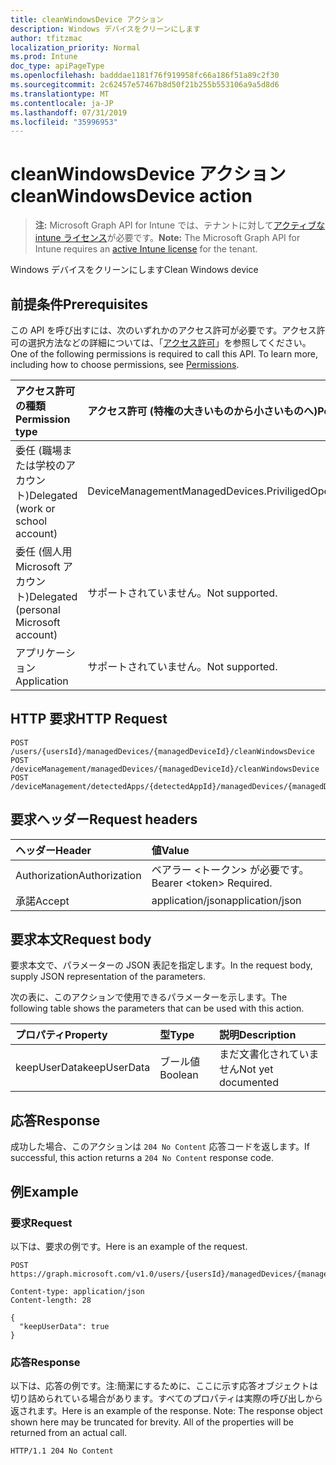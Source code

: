 ```yaml
---
title: cleanWindowsDevice アクション
description: Windows デバイスをクリーンにします
author: tfitzmac
localization_priority: Normal
ms.prod: Intune
doc_type: apiPageType
ms.openlocfilehash: badddae1181f76f919958fc66a186f51a89c2f30
ms.sourcegitcommit: 2c62457e57467b8d50f21b255b553106a9a5d8d6
ms.translationtype: MT
ms.contentlocale: ja-JP
ms.lasthandoff: 07/31/2019
ms.locfileid: "35996953"
---
```

# <a name="cleanwindowsdevice-action"></a><span data-ttu-id="ca9ff-103">cleanWindowsDevice アクション</span><span class="sxs-lookup"><span data-stu-id="ca9ff-103">cleanWindowsDevice action</span></span>

> <span data-ttu-id="ca9ff-104">**注:** Microsoft Graph API for Intune では、テナントに対して[アクティブな intune ライセンス](https://go.microsoft.com/fwlink/?linkid=839381)が必要です。</span><span class="sxs-lookup"><span data-stu-id="ca9ff-104">**Note:** The Microsoft Graph API for Intune requires an [active Intune license](https://go.microsoft.com/fwlink/?linkid=839381) for the tenant.</span></span>

<span data-ttu-id="ca9ff-105">Windows デバイスをクリーンにします</span><span class="sxs-lookup"><span data-stu-id="ca9ff-105">Clean Windows device</span></span>

## <a name="prerequisites"></a><span data-ttu-id="ca9ff-106">前提条件</span><span class="sxs-lookup"><span data-stu-id="ca9ff-106">Prerequisites</span></span>
<span data-ttu-id="ca9ff-p101">この API を呼び出すには、次のいずれかのアクセス許可が必要です。アクセス許可の選択方法などの詳細については、「[アクセス許可](/graph/permissions-reference)」を参照してください。</span><span class="sxs-lookup"><span data-stu-id="ca9ff-p101">One of the following permissions is required to call this API. To learn more, including how to choose permissions, see [Permissions](/graph/permissions-reference).</span></span>

|<span data-ttu-id="ca9ff-109">アクセス許可の種類</span><span class="sxs-lookup"><span data-stu-id="ca9ff-109">Permission type</span></span>|<span data-ttu-id="ca9ff-110">アクセス許可 (特権の大きいものから小さいものへ)</span><span class="sxs-lookup"><span data-stu-id="ca9ff-110">Permissions (from most to least privileged)</span></span>|
|:---|:---|
|<span data-ttu-id="ca9ff-111">委任 (職場または学校のアカウント)</span><span class="sxs-lookup"><span data-stu-id="ca9ff-111">Delegated (work or school account)</span></span>|<span data-ttu-id="ca9ff-112">DeviceManagementManagedDevices.PriviligedOperation.All</span><span class="sxs-lookup"><span data-stu-id="ca9ff-112">DeviceManagementManagedDevices.PriviligedOperation.All</span></span>|
|<span data-ttu-id="ca9ff-113">委任 (個人用 Microsoft アカウント)</span><span class="sxs-lookup"><span data-stu-id="ca9ff-113">Delegated (personal Microsoft account)</span></span>|<span data-ttu-id="ca9ff-114">サポートされていません。</span><span class="sxs-lookup"><span data-stu-id="ca9ff-114">Not supported.</span></span>|
|<span data-ttu-id="ca9ff-115">アプリケーション</span><span class="sxs-lookup"><span data-stu-id="ca9ff-115">Application</span></span>|<span data-ttu-id="ca9ff-116">サポートされていません。</span><span class="sxs-lookup"><span data-stu-id="ca9ff-116">Not supported.</span></span>|

## <a name="http-request"></a><span data-ttu-id="ca9ff-117">HTTP 要求</span><span class="sxs-lookup"><span data-stu-id="ca9ff-117">HTTP Request</span></span>
<!-- {
  "blockType": "ignored"
}
-->
``` http
POST /users/{usersId}/managedDevices/{managedDeviceId}/cleanWindowsDevice
POST /deviceManagement/managedDevices/{managedDeviceId}/cleanWindowsDevice
POST /deviceManagement/detectedApps/{detectedAppId}/managedDevices/{managedDeviceId}/cleanWindowsDevice
```

## <a name="request-headers"></a><span data-ttu-id="ca9ff-118">要求ヘッダー</span><span class="sxs-lookup"><span data-stu-id="ca9ff-118">Request headers</span></span>
|<span data-ttu-id="ca9ff-119">ヘッダー</span><span class="sxs-lookup"><span data-stu-id="ca9ff-119">Header</span></span>|<span data-ttu-id="ca9ff-120">値</span><span class="sxs-lookup"><span data-stu-id="ca9ff-120">Value</span></span>|
|:---|:---|
|<span data-ttu-id="ca9ff-121">Authorization</span><span class="sxs-lookup"><span data-stu-id="ca9ff-121">Authorization</span></span>|<span data-ttu-id="ca9ff-122">ベアラー &lt;トークン&gt; が必要です。</span><span class="sxs-lookup"><span data-stu-id="ca9ff-122">Bearer &lt;token&gt; Required.</span></span>|
|<span data-ttu-id="ca9ff-123">承諾</span><span class="sxs-lookup"><span data-stu-id="ca9ff-123">Accept</span></span>|<span data-ttu-id="ca9ff-124">application/json</span><span class="sxs-lookup"><span data-stu-id="ca9ff-124">application/json</span></span>|

## <a name="request-body"></a><span data-ttu-id="ca9ff-125">要求本文</span><span class="sxs-lookup"><span data-stu-id="ca9ff-125">Request body</span></span>
<span data-ttu-id="ca9ff-126">要求本文で、パラメーターの JSON 表記を指定します。</span><span class="sxs-lookup"><span data-stu-id="ca9ff-126">In the request body, supply JSON representation of the parameters.</span></span>

<span data-ttu-id="ca9ff-127">次の表に、このアクションで使用できるパラメーターを示します。</span><span class="sxs-lookup"><span data-stu-id="ca9ff-127">The following table shows the parameters that can be used with this action.</span></span>

|<span data-ttu-id="ca9ff-128">プロパティ</span><span class="sxs-lookup"><span data-stu-id="ca9ff-128">Property</span></span>|<span data-ttu-id="ca9ff-129">型</span><span class="sxs-lookup"><span data-stu-id="ca9ff-129">Type</span></span>|<span data-ttu-id="ca9ff-130">説明</span><span class="sxs-lookup"><span data-stu-id="ca9ff-130">Description</span></span>|
|:---|:---|:---|
|<span data-ttu-id="ca9ff-131">keepUserData</span><span class="sxs-lookup"><span data-stu-id="ca9ff-131">keepUserData</span></span>|<span data-ttu-id="ca9ff-132">ブール値</span><span class="sxs-lookup"><span data-stu-id="ca9ff-132">Boolean</span></span>|<span data-ttu-id="ca9ff-133">まだ文書化されていません</span><span class="sxs-lookup"><span data-stu-id="ca9ff-133">Not yet documented</span></span>|



## <a name="response"></a><span data-ttu-id="ca9ff-134">応答</span><span class="sxs-lookup"><span data-stu-id="ca9ff-134">Response</span></span>
<span data-ttu-id="ca9ff-135">成功した場合、このアクションは `204 No Content` 応答コードを返します。</span><span class="sxs-lookup"><span data-stu-id="ca9ff-135">If successful, this action returns a `204 No Content` response code.</span></span>

## <a name="example"></a><span data-ttu-id="ca9ff-136">例</span><span class="sxs-lookup"><span data-stu-id="ca9ff-136">Example</span></span>

### <a name="request"></a><span data-ttu-id="ca9ff-137">要求</span><span class="sxs-lookup"><span data-stu-id="ca9ff-137">Request</span></span>
<span data-ttu-id="ca9ff-138">以下は、要求の例です。</span><span class="sxs-lookup"><span data-stu-id="ca9ff-138">Here is an example of the request.</span></span>
``` http
POST https://graph.microsoft.com/v1.0/users/{usersId}/managedDevices/{managedDeviceId}/cleanWindowsDevice

Content-type: application/json
Content-length: 28

{
  "keepUserData": true
}
```

### <a name="response"></a><span data-ttu-id="ca9ff-139">応答</span><span class="sxs-lookup"><span data-stu-id="ca9ff-139">Response</span></span>
<span data-ttu-id="ca9ff-p102">以下は、応答の例です。注:簡潔にするために、ここに示す応答オブジェクトは切り詰められている場合があります。すべてのプロパティは実際の呼び出しから返されます。</span><span class="sxs-lookup"><span data-stu-id="ca9ff-p102">Here is an example of the response. Note: The response object shown here may be truncated for brevity. All of the properties will be returned from an actual call.</span></span>
``` http
HTTP/1.1 204 No Content
```




